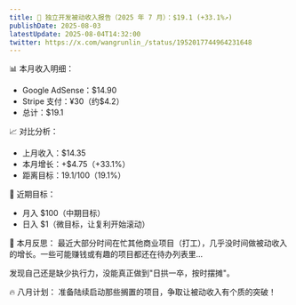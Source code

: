 ```yaml
---
title: 🚀 独立开发被动收入报告（2025 年 7 月）：$19.1 (+33.1%↗️)
publishDate: 2025-08-03
latestUpdate: 2025-08-04T14:32:00
twitter: https://x.com/wangrunlin_/status/1952017744964231648
---
```


📊 本月收入明细：

- Google AdSense：$14.90
- Stripe 支付：¥30（约$4.2）
- 总计：$19.1

📈 对比分析：

- 上月收入：$14.35
- 本月增长：+$4.75（+33.1%）
- 距离目标：$19.1/$100（19.1%）

🎯 近期目标：

- 月入 $100（中期目标）
- 日入 $1（微目标，让复利开始滚动）

💭 本月反思：
最近大部分时间在忙其他商业项目（打工），几乎没时间做被动收入的增长。一些可能赚钱或有趣的项目都还在待办列表里...

发现自己还是缺少执行力，没能真正做到"日拱一卒，按时摆摊"。

🔥 八月计划：
准备陆续启动那些搁置的项目，争取让被动收入有个质的突破！
